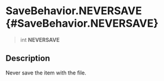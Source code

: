 SaveBehavior.NEVERSAVE {#SaveBehavior.NEVERSAVE}
======================

> int **NEVERSAVE**

Description
-----------

Never save the item with the file.
